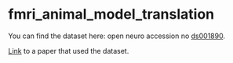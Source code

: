# fmri_animal_model_translation

You can find the dataset here: open neuro accession no [ds001890](https://openneuro.org/datasets/ds001890/versions/1.0.1).

[Link](https://pmc.ncbi.nlm.nih.gov/articles/PMC9441719/) to a paper that used the dataset.
